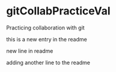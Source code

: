 # gitCollabPracticeVal
Practicing collaboration with git

this is a new entry in the readme

new line in readme

adding another line to the readme
